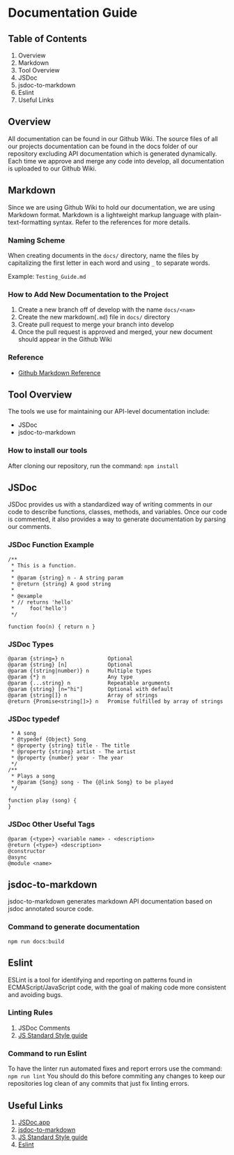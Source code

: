 # Documentation Guide

## Table of Contents

1.  Overview
2.  Markdown
3.  Tool Overview
2.  JSDoc
3.  jsdoc-to-markdown
4.  Eslint
5.  Useful Links

## Overview
All documentation can be found in our Github Wiki. The source files of all our projects documentation can be found in the docs folder of our repository excluding API documentation which is generated dynamically. Each time we approve and merge any code into develop, all documentation is uploaded to our Github Wiki.

## Markdown
Since we are using Github Wiki to hold our documentation, we are using Markdown format. Markdown is a lightweight markup language with plain-text-formatting syntax. Refer to the references for more details.

### Naming Scheme
When creating documents in the `docs/` directory, name the files by capitalizing the first letter in each word and using `_` to separate words.

Example: `Testing_Guide.md`

### How to Add New Documentation to the Project
1.  Create a new branch off of develop with the name `docs/<nam>`
2.  Create the new markdown(`.md`) file in `docs/` directory
3.  Create pull request to merge your branch into develop
4.  Once the pull request is approved and merged, your new document should appear in the Github Wiki

### Reference
-  [Github Markdown Reference](https://help.github.com/en/github/writing-on-github/basic-writing-and-formatting-syntax)

## Tool Overview
The tools we use for maintaining our API-level documentation include:
-  JSDoc
-  jsdoc-to-markdown

### How to install our tools
After cloning our repository, run the command:
`npm install`

## JSDoc
JSDoc provides us with a standardized way of writing comments in our code to describe functions, classes, methods, and variables. Once our code is commented, it also provides a way to generate documentation by parsing our comments.

### JSDoc Function Example
```
/**
 * This is a function.
 *
 * @param {string} n - A string param
 * @return {string} A good string
 *
 * @example
 * // returns 'hello'
 *     foo('hello')
 */

function foo(n) { return n }
```
### JSDoc Types
```
@param {string=} n              Optional
@param {string} [n]             Optional
@param {(string|number)} n  	Multiple types
@param {*} n	                Any type
@param {...string} n	        Repeatable arguments
@param {string} [n="hi"]        Optional with default
@param {string[]} n             Array of strings
@return {Promise<string[]>} n	Promise fulfilled by array of strings
```
### JSDoc typedef
```/**
 * A song
 * @typedef {Object} Song
 * @property {string} title - The title
 * @property {string} artist - The artist
 * @property {number} year - The year
 */
/**
 * Plays a song
 * @param {Song} song - The {@link Song} to be played
 */

function play (song) {
}
```
### JSDoc Other Useful Tags
```
@param {<type>} <variable name> - <description>
@return {<type>} <description>
@constructor
@async
@module <name>
```

## jsdoc-to-markdown
jsdoc-to-markdown generates markdown API documentation based on jsdoc annotated source code.

### Command to generate documentation
```npm run docs:build```

## Eslint
ESLint is a tool for identifying and reporting on patterns found in ECMAScript/JavaScript code, with the goal of making code more consistent and avoiding bugs.

### Linting Rules
1.  JSDoc Comments
2.  [JS Standard Style guide](https://standardjs.com/rules-en.html)

### Command to run Eslint
To have the linter run automated fixes and report errors use the command:
```npm run lint```
You should do this before commiting any changes to keep our repositories log clean of any commits that just fix linting errors.

## Useful Links
1.  [JSDoc\.app](https://jsdoc.app/)
2.  [jsdoc-to-markdown](https://github.com/jsdoc2md/jsdoc-to-markdown)
3.  [JS Standard Style guide](https://standardjs.com/rules-en.html)
4.  [Eslint](https://eslint.org/)
